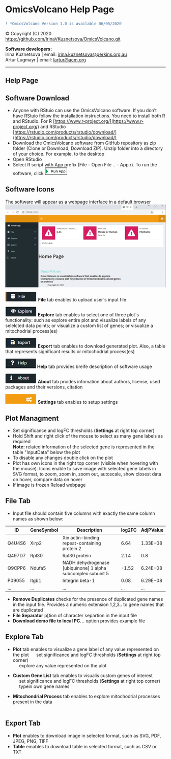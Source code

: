 # OmicsVolcano Help Page


```diff
! *OmicsVolcano Version 1.0 is available 06/05/2020  
```


© Copyright (C) 2020  
https://github.com/IrinaVKuznetsova/OmicsVolcano.git  


  
**Software developers:**  
Irina Kuznetsova | email: irina.kuznetsova@perkins.org.au  
Artur Lugmayr | email: lartur@acm.org  

------  


Help Page  
------


Software Download
------
* Anyone with RStuio can use the OmicsVolcano software. If you don’t have RStuio follow the installation instructions. You need to install both R and RStudio. For R [https://www.r-project.org/](https://www.r-project.org/) and RStudio [https://rstudio.com/products/rstudio/download/](https://rstudio.com/products/rstudio/download/)  
* Download the OmicsVolcano software from GitHub repository as zip folder (Clone or Download; Download ZIP). Unzip folder into a directory of your choice. For example, to the desktop  
* Open RStudio   
* Select R script with App prefix (File – Open File ..  – App.r). To run the software, click  ![Run App](https://github.com/IrinaVKuznetsova/OmicsVolcano/blob/master/docs/images/RunApp_image.jpg)  


Software Icons  
------

The software will appear as a webpage interface in a default browser   
 <img align="center" src="https://github.com/IrinaVKuznetsova/OmicsVolcano/blob/master/docs/images/AppLook_image.jpg">   
 
  ![tab](https://github.com/IrinaVKuznetsova/OmicsVolcano/blob/master/docs/images/FileTabIcon_image.jpg)  **File** tab enables to upload user`s input file      

  ![tab](https://github.com/IrinaVKuznetsova/OmicsVolcano/blob/master/docs/images/ExploreIcon_image.jpg)  **Explore** tab  enables to select one of three plot`s functionality: such as explore entire plot and visualize labels of any selelcted data points; or visualize a custom list of genes; or visualize a mitochodrial process(es)   

  ![tab](https://github.com/IrinaVKuznetsova/OmicsVolcano/blob/master/docs/images/ExportIcon_image.jpg)  **Export** tab  enables to download generated plot. Also, a table that represents significant results or mitochodrial process(es)   

  ![tab](https://github.com/IrinaVKuznetsova/OmicsVolcano/blob/master/docs/images/HelpIcon_image.jpg)  **Help** tab  provides breife description of software usage     

  ![tab](https://github.com/IrinaVKuznetsova/OmicsVolcano/blob/master/docs/images/AboutIcon_image.jpg)  **About** tab  proides infomation about authors, license, used packages and their versions, citation   

  ![tab](https://github.com/IrinaVKuznetsova/OmicsVolcano/blob/master/docs/images/SettingsIcon_image.jpg)  **Settings** tab  enables to setup settings  


Plot Managment  
------
* Set significance and logFC thresholds (**Settings** at right top corner)      
* Hold Shift and right click of the mouse to select as many gene labels as required  
**Note:** related information of the selected gene is represented in the table "InputData" below the plot   
* To disable any changes double click on the plot   
* Plot has own icons in the right top corner (visible when hovering with the mouse). Icons enable to save image with selected gene labels in SVG format, to zoom, zoom in, zoom out, autoscale, show closest data on hover, compare data on hover  
* If image is frozen Reload webpage  
  
  
  
File Tab
------  
* Input file should contain five columns with exactly the same column names as shown below:  

| ID | GeneSymbol | Description | log2FC | AdjPValue
| - | - | - | - | - | 
Q4U4S6 | Xirp2 | Xin actin-binding repeat-containing protein 2 | 6.64 | 1.33E-08
Q497D7 | Rpl30 | Rpl30 protein | 2.14 | 0.8
Q9CPP6 | Ndufa5 | NADH dehydrogenase [ubiquinone] 1 alpha subcomplex subunit 5 | -1.52 | 6.24E-08
P09055 | Itgb1 | Integrin beta-1 | 0.08 | 6.29E-08
... | ... | ... | ... | ...

* **Remove Duplicates** checks for the presence of duplicated gene names in the input file. Provides a numeric extension 1,2,3.. to gene names that are duplicated  
* **File Separator** p[tion of character separtion in the input file  
* **Download demo file to local PC...** option provides example file  


 
Explore Tab 
------
* **Plot** tab enables to visualize a gene label of any value represented on the plot 
&nbsp;&nbsp;&nbsp;&nbsp; set significance and logFC thresholds (**Settings** at right top corner)      
&nbsp;&nbsp;&nbsp;&nbsp; explore any value represented on the plot

 
* **Custom Gene List** tab enables to visualis custom genes of interest   
&nbsp;&nbsp;&nbsp;&nbsp; set significance and logFC thresholds (**Settings** at right top corner)     
&nbsp;&nbsp;&nbsp;&nbsp; typein own gene names
&nbsp;&nbsp;&nbsp;&nbsp; 

* **Mitochondrial Process** tab enables to explore mitochodrial processes present in the data  
&nbsp;&nbsp;&nbsp;&nbsp; 
&nbsp;&nbsp;&nbsp;&nbsp; 
&nbsp;&nbsp;&nbsp;&nbsp; 

 
Export Tab
------
* **Plot** enables to download image in selected format, such as SVG, PDF, JPEG, PNG, TIFF  
* **Table** emables to download table in selected format, such as CSV or TXT  









